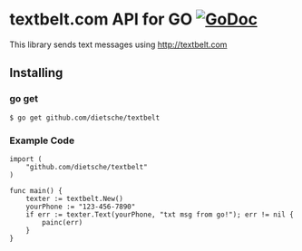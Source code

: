 textbelt.com API for GO  [![GoDoc](https://godoc.org/github.com/dietsche/textbelt?status.png)](https://godoc.org/github.com/dietsche/textbelt)
==================

This library sends text messages using http://textbelt.com

## Installing

### go get
    $ go get github.com/dietsche/textbelt

### Example Code
    import (
        "github.com/dietsche/textbelt"
    )
    
    func main() {
        texter := textbelt.New()
        yourPhone := "123-456-7890"
        if err := texter.Text(yourPhone, "txt msg from go!"); err != nil {
            painc(err)
        }
    }
